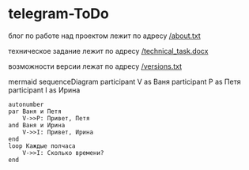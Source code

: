 # telegram-ToDo
блог по работе над проектом лежит по адресу <a href="https://github.com/KizurovAS/telegram-ToDo/blob/master/about.txt">/about.txt</a>
<p>
техническое задание лежит по адресу <a href="https://github.com/KizurovAS/telegram-ToDo/blob/master/technical_task.docx">/technical_task.docx</a>
<p>
возможности версии лежат по адресу <a href="https://github.com/KizurovAS/telegram-ToDo/blob/master/versions.txt">/versions.txt</a>
<p>
mermaid
  sequenceDiagram
    participant V as Ваня
    participant P as Петя
    participant I as Ирина

    autonumber
    par Ваня и Петя
        V->>P: Привет, Петя
    and Ваня и Ирина 
        V->>I: Привет, Ирина
    end
    loop Каждые полчаса
        V->>I: Сколько времени?
    end
